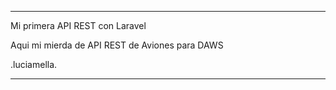 
 --------------------------------------------------------------
Mi primera API REST con Laravel

Aqui mi mierda de API REST de Aviones para DAWS

.luciamella.

 --------------------------------------------------------------